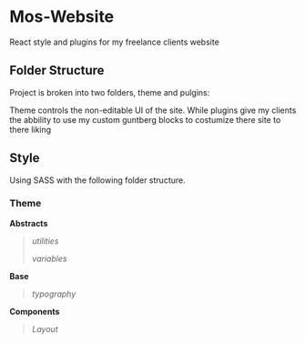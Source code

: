 # Mos-Website
React style and plugins for my freelance clients website 

## Folder Structure

Project is broken into two folders, theme and pulgins:

Theme controls the non-editable UI of the site. While plugins give my clients the abbility to use my custom guntberg blocks to costumize there site to there liking

## Style

Using SASS with the following folder structure. 

### Theme

  **Abstracts**
  
  >_utilities_
  >
  >_variables_
 
  **Base**
  
  >_typography_
 
  **Components**
  
  >_Layout_
